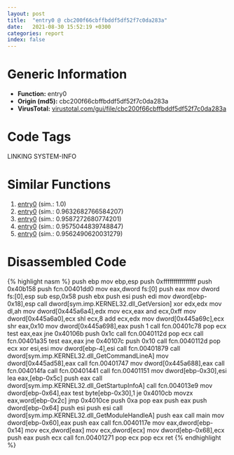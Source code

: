 ```yaml
---
layout: post
title:  "entry0 @ cbc200f66cbffbddf5df52f7c0da283a"
date:   2021-08-30 15:52:19 +0300
categories: report
index: false
---
```


# Generic Information
- **Function:** entry0
- **Origin (md5):** cbc200f66cbffbddf5df52f7c0da283a
- **VirusTotal:** [virustotal.com/gui/file/cbc200f66cbffbddf5df52f7c0da283a][virustotal_ref]

# Code Tags
<span class="tag" id="LINKING">LINKING</span>
<span class="tag" id="SYSTEM-INFO">SYSTEM-INFO</span>


# Similar Functions

1. [entry0][similar_1_ref] (sim.: 1.0)
2. [entry0][similar_2_ref] (sim.: 0.9632682766584207)
3. [entry0][similar_3_ref] (sim.: 0.9587272680774201)
4. [entry0][similar_4_ref] (sim.: 0.9575044839748847)
5. [entry0][similar_5_ref] (sim.: 0.9562490620031279)


# Disassembled Code

{% highlight nasm %}
push ebp
mov ebp,esp
push 0xffffffffffffffff
push 0x40b158
push fcn.00401dd0
mov eax,dword fs:[0]
push eax
mov dword fs:[0],esp
sub esp,0x58
push ebx
push esi
push edi
mov dword[ebp-0x18],esp
call dword[sym.imp.KERNEL32.dll_GetVersion]
xor edx,edx
mov dl,ah
mov dword[0x445a6a4],edx
mov ecx,eax
and ecx,0xff
mov dword[0x445a6a0],ecx
shl ecx,8
add ecx,edx
mov dword[0x445a69c],ecx
shr eax,0x10
mov dword[0x445a698],eax
push 1
call fcn.00401c78
pop ecx
test eax,eax
jne 0x40106b
push 0x1c
call fcn.0040112d
pop ecx
call fcn.00401a35
test eax,eax
jne 0x40107c
push 0x10
call fcn.0040112d
pop ecx
xor esi,esi
mov dword[ebp-4],esi
call fcn.00401879
call dword[sym.imp.KERNEL32.dll_GetCommandLineA]
mov dword[0x445ad58],eax
call fcn.00401747
mov dword[0x445a688],eax
call fcn.004014fa
call fcn.00401441
call fcn.00401151
mov dword[ebp-0x30],esi
lea eax,[ebp-0x5c]
push eax
call dword[sym.imp.KERNEL32.dll_GetStartupInfoA]
call fcn.004013e9
mov dword[ebp-0x64],eax
test byte[ebp-0x30],1
je 0x4010cb
movzx eax,word[ebp-0x2c]
jmp 0x4010ce
push 0xa
pop eax
push eax
push dword[ebp-0x64]
push esi
push esi
call dword[sym.imp.KERNEL32.dll_GetModuleHandleA]
push eax
call main
mov dword[ebp-0x60],eax
push eax
call fcn.0040117e
mov eax,dword[ebp-0x14]
mov ecx,dword[eax]
mov ecx,dword[ecx]
mov dword[ebp-0x68],ecx
push eax
push ecx
call fcn.00401271
pop ecx
pop ecx
ret 
{% endhighlight %}


[similar_1_ref]: /report/entry0@78e5dc2c72c64cc6c5d52f92c1b99bab
[similar_2_ref]: /report/entry0@90e6d872b1a6ca033a237e29666d0d93
[similar_3_ref]: /report/entry0@48bb9a03c360009e9463dfd5be4e0ca0
[similar_4_ref]: /report/entry0@2671e906b520b8ecce5ac840789cf6f5
[similar_5_ref]: /report/entry0@727489e0c1d4a9104a02619fce633ab4
[virustotal_ref]: https://www.virustotal.com/gui/file/cbc200f66cbffbddf5df52f7c0da283a